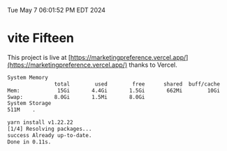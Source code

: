 Tue May  7 06:01:52 PM EDT 2024

# vite Fifteen


This project is live at [https://marketingpreference.vercel.app/](https://marketingpreference.vercel.app/) thanks to Vercel.

```bash
System Memory
               total        used        free      shared  buff/cache   available
Mem:            15Gi       4.4Gi       1.5Gi       662Mi        10Gi        10Gi
Swap:          8.0Gi       1.5Mi       8.0Gi
System Storage
511M	.
```
```bash
yarn install v1.22.22
[1/4] Resolving packages...
success Already up-to-date.
Done in 0.11s.
```
```bash
